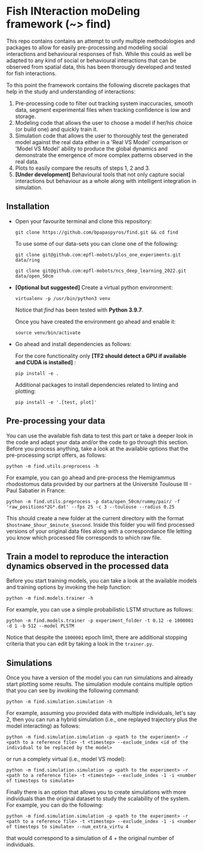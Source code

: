 # Fish INteraction moDeling framework (~> find)

This repo contains contains an attempt to unify multiple methodologies and packages to allow for easily pre-processing and modeling social interactions and behavioural responses of fish. While this could as well be adapted to any kind of social or behavioural interactions that can be observed from spatial data, this has been thorougly developed and tested for fish interactions.

To this point the framework contains the following discrete packages that help in the study and understanding of interactions:

1. Pre-processing code to filter out tracking system inaccuracies, smooth data, segment experimental files when tracking confidence is low and storage.
2. Modeling code that allows the user to choose a model if her/his choice (or build one) and quickly train it.
3. Simulation code that allows the user to thoroughly test the generated model against the real data either in a 'Real VS Model' comparison or 'Model VS Model' ability to produce the global dynamics and demonstrate the emergence of more complex patterns observed in the real data.
4. Plots to easily compare the results of steps 1, 2 and 3. 
5. **[Under development]** Behavioural tools that not only capture social interactions but behaviour as a whole along with intelligent integration in simulation. 


## Installation

- Open your favourite terminal and clone this repository:

    ```shell
    git clone https://github.com/bpapaspyros/find.git && cd find
    ```

    To use some of our data-sets you can clone one of the following:

    ```shell
    git clone git@github.com:epfl-mobots/plos_one_experiments.git data/ring
    ```

    ```shell
    git clone git@github.com:epfl-mobots/ncs_deep_learning_2022.git data/open_50cm
    ```

- **[Optional but suggested]** Create a virtual python environment:
    
    ```shell
    virtualenv -p /usr/bin/python3 venv
    ```

    Notice that *find* has been tested with **Python 3.9.7**. 



    Once you have created the environment go ahead and enable it:

    ```shell
    source venv/bin/activate
    ```
- Go ahead and install dependencies as follows: 



    For the core functionality only **[TF2 should detect a GPU if available and CUDA is installed]** : 
    
    ```shell
    pip install -e .
    ```

    Additional packages to install dependencies related to linting and plotting: 
    
    ```shell
    pip install -e '.[test, plot]'
    ```


## Pre-processing your data

You can use the available fish data to test this part or take a deeper look in the code and adapt your data and/or the code to go through this section. Before you process anything, take a look at the available options that the pre-processing script offers, as follows:

```shell
python -m find.utils.preprocess -h
```

For example, you can go ahead and pre-process the Hemigrammus rhodostomus data provided by our partners at the Université Toulouse III - Paul Sabatier in France:

```shell
python -m find.utils.preprocess -p data/open_50cm/rummy/pair/ -f 'raw_positions*2G*.dat' --fps 25 -c 3 --toulouse --radius 0.25
```

This should create a new folder at the current directory with the format `$hostname_$hour_$minute_$second`. Inside this folder you will find processed versions of your original data files along with a correspondance file letting you know which processed file corresponds to which raw file.


## Train a model to reproduce the interaction dynamics observed in the processed data

Before you start training models, you can take a look at the available models and training options by invoking the help function:

```shell
python -m find.models.trainer -h
```

For example, you can use a simple probabilistic LSTM structure as follows:

```shell
python -m find.models.trainer -p experiment_folder -t 0.12 -e 1000001 -d 1 -b 512 --model PLSTM
```

Notice that despite the `1000001` epoch limit, there are additional stopping criteria that you can edit by taking a look in the `trainer.py`.


## Simulations

Once you have a version of the model you can run simulations and already start plotting some results. The simulation module contains multiple option that you can see by invoking the following command:

```shell
python -m find.simulation.simulation -h
```

For example, assuming you provided data with multiple individuals, let's say 2, then you can run a hybrid simulation (i.e., one replayed trajectory plus the model interacting) as follows:

```shell
python -m find.simulation.simulation -p <path to the experiment> -r <path to a reference file> -t <timestep> --exclude_index <id of the individual to be replaced by the model>
```

or run a complety virtual (i.e., model VS model):

```shell
python -m find.simulation.simulation -p <path to the experiment> -r <path to a reference file> -t <timestep> --exclude_index -1 -i <number of timesteps to simulate>
```

Finally there is an option that allows you to create simulations with more individuals than the original dataset to study the scalability of the system. For example, you can do the following:

```shell
python -m find.simulation.simulation -p <path to the experiment> -r <path to a reference file> -t <timestep> --exclude_index -1 -i <number of timesteps to simulate> --num_extra_virtu 4
```

that would correspond to a simulation of 4 + the original number of individuals.
